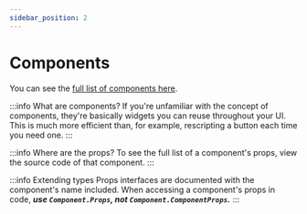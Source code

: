 ```yaml
---
sidebar_position: 2
---
```


# Components

You can see the [full list of components here](/api/base).

:::info What are components?
  If you're unfamiliar with the concept of components, they're basically widgets you can reuse throughout your UI. This is much more efficient than, for example, rescripting a button each time you need one.
:::

:::info Where are the props?
  To see the full list of a component's props, view the source code of that component.
:::

:::info Extending types
  Props interfaces are documented with the component's name included. When accessing a component's props in code, ***use `Component.Props`, not `Component.ComponentProps`.***
:::
